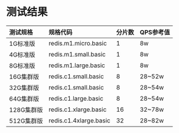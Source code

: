 # 测试结果


测试规格  |规格代码|分片数|QPS参考值
:---|:--|:---|:---
1G标准版 |redis.m1.micro.basic| 1|8w
4G标准版 |redis.m1.small.basic| 1|8w
8G标准版| redis.m1.large.basic | 1|8w
16G集群版| redis.c1.small.basic|  8|28~52w
32G集群版| redis.c1.small.basic|  8|28~54w
64G集群版|  redis.c1.large.basic | 8|28~54w
128G集群版|  redis.c1.xlarge.basic | 16|32~78w
512G集群版|  redis.c1.4xlarge.basic   |32|28~82w

